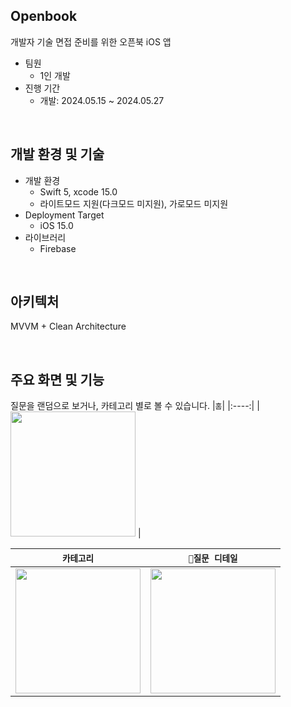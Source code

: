 ## Openbook
개발자 기술 면접 준비를 위한 오픈북 iOS 앱

- 팀원
    - 1인 개발
- 진행 기간
    - 개발: 2024.05.15 ~ 2024.05.27
<br/>

## 개발 환경 및 기술
- 개발 환경
    - Swift 5, xcode 15.0
    - 라이트모드 지원(다크모드 미지원), 가로모드 미지원
- Deployment Target
    - iOS 15.0
- 라이브러리
    - Firebase
<br/>

## 아키텍처
MVVM + Clean Architecture

<br/>

## 주요 화면 및 기능
질문을 랜덤으로 보거나, 카테고리 별로 볼 수 있습니다.
|`홈`|
|:----:|
| <img src="https://github.com/yunjikimm/Openbook/assets/68881093/352c7db3-b3d3-4d46-9e8e-249fa097d429" width="200"> |


|`카테고리`|`질문 디테일`|
|:----:|:----:|
| <img src="https://github.com/yunjikimm/Openbook/assets/68881093/dc1a5ce0-bf43-4ab7-927f-5dd7437c173d" width="200"> | <img src="https://github.com/yunjikimm/Openbook/assets/68881093/7081ea88-619a-4b9e-9852-9b5fa3a059d0" width="200"> |
